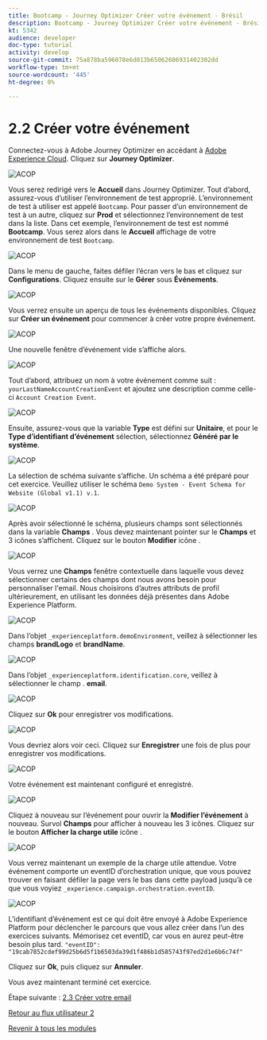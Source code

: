 ```yaml
---
title: Bootcamp - Journey Optimizer Créer votre événement - Brésil
description: Bootcamp - Journey Optimizer Créer votre événement - Brésil
kt: 5342
audience: developer
doc-type: tutorial
activity: develop
source-git-commit: 75a878ba596078e6d013b65062606931402302dd
workflow-type: tm+mt
source-wordcount: '445'
ht-degree: 0%

---
```


# 2.2 Créer votre événement

Connectez-vous à Adobe Journey Optimizer en accédant à [Adobe Experience Cloud](https://experience.adobe.com). Cliquez sur **Journey Optimizer**.

![ACOP](./images/acophome.png)

Vous serez redirigé vers le **Accueil**  dans Journey Optimizer. Tout d’abord, assurez-vous d’utiliser l’environnement de test approprié. L’environnement de test à utiliser est appelé `Bootcamp`. Pour passer d’un environnement de test à un autre, cliquez sur **Prod** et sélectionnez l’environnement de test dans la liste. Dans cet exemple, l’environnement de test est nommé **Bootcamp**. Vous serez alors dans le **Accueil** affichage de votre environnement de test `Bootcamp`.

![ACOP](./images/acoptriglp.png)

Dans le menu de gauche, faites défiler l’écran vers le bas et cliquez sur **Configurations**. Cliquez ensuite sur le **Gérer** sous **Événements**.

![ACOP](./images/acopmenu.png)

Vous verrez ensuite un aperçu de tous les événements disponibles. Cliquez sur **Créer un événement** pour commencer à créer votre propre événement.

![ACOP](./images/emptyevent.png)

Une nouvelle fenêtre d’événement vide s’affiche alors.

![ACOP](./images/emptyevent1.png)

Tout d’abord, attribuez un nom à votre événement comme suit : `yourLastNameAccountCreationEvent` et ajoutez une description comme celle-ci `Account Creation Event`.

![ACOP](./images/eventdescription.png)

Ensuite, assurez-vous que la variable **Type** est défini sur **Unitaire**, et pour le **Type d’identifiant d’événement** sélection, sélectionnez **Généré par le système**.

![ACOP](./images/eventidtype.png)

La sélection de schéma suivante s’affiche. Un schéma a été préparé pour cet exercice. Veuillez utiliser le schéma `Demo System - Event Schema for Website (Global v1.1) v.1`.

![ACOP](./images/eventschema.png)

Après avoir sélectionné le schéma, plusieurs champs sont sélectionnés dans la variable **Champs** . Vous devez maintenant pointer sur le **Champs** et 3 icônes s’affichent. Cliquez sur le bouton **Modifier** icône .

![ACOP](./images/eventpayload.png)

Vous verrez une **Champs** fenêtre contextuelle dans laquelle vous devez sélectionner certains des champs dont nous avons besoin pour personnaliser l&#39;email.  Nous choisirons d’autres attributs de profil ultérieurement, en utilisant les données déjà présentes dans Adobe Experience Platform.

![ACOP](./images/eventfields.png)

Dans l’objet `_experienceplatform.demoEnvironment`, veillez à sélectionner les champs **brandLogo** et **brandName**.

![ACOP](./images/eventpayloadbr.png)

Dans l’objet `_experienceplatform.identification.core`, veillez à sélectionner le champ . **email**.

![ACOP](./images/eventpayloadbrid.png)

Cliquez sur **Ok** pour enregistrer vos modifications.

![ACOP](./images/saveok.png)

Vous devriez alors voir ceci. Cliquez sur **Enregistrer** une fois de plus pour enregistrer vos modifications.

![ACOP](./images/eventsave.png)

Votre événement est maintenant configuré et enregistré.

![ACOP](./images/eventdone.png)

Cliquez à nouveau sur l’événement pour ouvrir la **Modifier l’événement** à nouveau. Survol **Champs** pour afficher à nouveau les 3 icônes. Cliquez sur le bouton **Afficher la charge utile** icône .

![ACOP](./images/viewevent.png)

Vous verrez maintenant un exemple de la charge utile attendue.
Votre événement comporte un eventID d’orchestration unique, que vous pouvez trouver en faisant défiler la page vers le bas dans cette payload jusqu’à ce que vous voyiez `_experience.campaign.orchestration.eventID`.

![ACOP](./images/payloadeventID.png)

L’identifiant d’événement est ce qui doit être envoyé à Adobe Experience Platform pour déclencher le parcours que vous allez créer dans l’un des exercices suivants. Mémorisez cet eventID, car vous en aurez peut-être besoin plus tard.
`"eventID": "19cab7852cdef99d25b6d5f1b6503da39d1f486b1d585743f97ed2d1e6b6c74f"`

Cliquez sur **Ok**, puis cliquez sur **Annuler**.

Vous avez maintenant terminé cet exercice.

Étape suivante : [2.3 Créer votre email](./ex3.md)

[Retour au flux utilisateur 2](./uc2.md)

[Revenir à tous les modules](../../overview.md)
